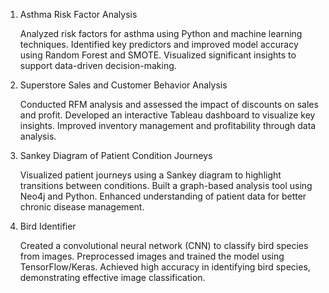 1. Asthma Risk Factor Analysis

    Analyzed risk factors for asthma using Python and machine learning techniques.
    Identified key predictors and improved model accuracy using Random Forest and SMOTE.
    Visualized significant insights to support data-driven decision-making.

2. Superstore Sales and Customer Behavior Analysis

    Conducted RFM analysis and assessed the impact of discounts on sales and profit.
    Developed an interactive Tableau dashboard to visualize key insights.
    Improved inventory management and profitability through data analysis.

3. Sankey Diagram of Patient Condition Journeys

    Visualized patient journeys using a Sankey diagram to highlight transitions between conditions.
    Built a graph-based analysis tool using Neo4j and Python.
    Enhanced understanding of patient data for better chronic disease management.

4. Bird Identifier

    Created a convolutional neural network (CNN) to classify bird species from images.
    Preprocessed images and trained the model using TensorFlow/Keras.
    Achieved high accuracy in identifying bird species, demonstrating effective image classification.

